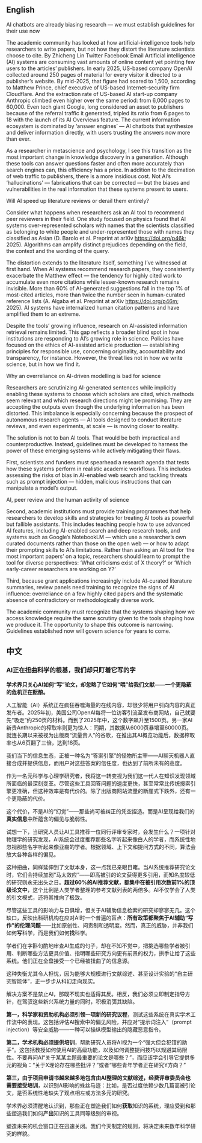 ## English

AI chatbots are already biasing research — we must establish guidelines for their use now

The academic community has looked at how artificial-intelligence tools help researchers to write papers, but not how they distort the literature scientists choose to cite.
By Zhicheng Lin
Twitter Facebook Email
Artificial intelligence (AI) systems are consuming vast amounts of online content yet pointing few users to the articles’ publishers. In early 2025, US-based company OpenAI collected around 250 pages of material for every visitor it directed to a publisher’s website. By mid-2025, that figure had soared to 1,500, according to Matthew Prince, chief executive of US-based Internet-security firm Cloudflare. And the extraction rate of US-based AI start-up company Anthropic climbed even higher over the same period: from 6,000 pages to 60,000. Even tech giant Google, long considered an asset to publishers because of the referral traffic it generated, tripled its ratio from 6 pages to 18 with the launch of its AI Overviews feature. The current information ecosystem is dominated by ‘answer engines’ — AI chatbots that synthesize and deliver information directly, with users trusting the answers now more than ever.

As a researcher in metascience and psychology, I see this transition as the most important change in knowledge discovery in a generation. Although these tools can answer questions faster and often more accurately than search engines can, this efficiency has a price. In addition to the decimation of web traffic to publishers, there is a more insidious cost. Not AI’s ‘hallucinations’ — fabrications that can be corrected — but the biases and vulnerabilities in the real information that these systems present to users.


Will AI speed up literature reviews or derail them entirely?

Consider what happens when researchers ask an AI tool to recommend peer reviewers in their field. One study focused on physics found that AI systems over-represented scholars with names that the scientists classified as belonging to white people and under-represented those with names they classified as Asian (D. Barolo et al. Preprint at arXiv https://doi.org/p46k; 2025). Algorithms can amplify distinct prejudices depending on the field, the context and the wording of the query.

The distortion extends to the literature itself, something I’ve witnessed at first hand. When AI systems recommend research papers, they consistently exacerbate the Matthew effect — the tendency for highly cited work to accumulate even more citations while lesser-known research remains invisible. More than 60% of AI-generated suggestions fall in the top 1% of most-cited articles, more than twice the number seen in human-curated reference lists (A. Algaba et al. Preprint at arXiv https://doi.org/p46m; 2025). AI systems have internalized human citation patterns and have amplified them to an extreme.

Despite the tools’ growing influence, research on AI-assisted information retrieval remains limited. This gap reflects a broader blind spot in how institutions are responding to AI’s growing role in science. Policies have focused on the ethics of AI-assisted article production — establishing principles for responsible use, concerning originality, accountability and transparency, for instance. However, the threat lies not in how we write science, but in how we find it.


Why an overreliance on AI-driven modelling is bad for science

Researchers are scrutinizing AI-generated sentences while implicitly enabling these systems to choose which scholars are cited, which methods seem relevant and which research directions might be promising. They are accepting the outputs even though the underlying information has been distorted. This imbalance is especially concerning because the prospect of autonomous research agents — AI tools designed to conduct literature reviews, and even experiments, at scale — is moving closer to reality.

The solution is not to ban AI tools. That would be both impractical and counterproductive. Instead, guidelines must be developed to harness the power of these emerging systems while actively mitigating their flaws.

First, scientists and funders must spearhead a research agenda that tests how these systems perform in realistic academic workflows. This includes assessing the risks of bias in AI-enabled web search and tackling threats such as prompt injection — hidden, malicious instructions that can manipulate a model’s output.


AI, peer review and the human activity of science

Second, academic institutions must provide training programmes that help researchers to develop skills and strategies for treating AI tools as powerful but fallible assistants. This includes teaching people how to use advanced AI features, including AI-enabled search and deep research tools, and systems such as Google’s NotebookLM — which use a researcher’s own curated documents rather than those on the open web — or how to adapt their prompting skills to AI’s limitations. Rather than asking an AI tool for ‘the most important papers’ on a topic, researchers should learn to prompt the tool for diverse perspectives: ‘What criticisms exist of X theory?’ or ‘Which early-career researchers are working on Y?’

Third, because grant applications increasingly include AI-curated literature summaries, review panels need training to recognize the signs of AI influence: overreliance on a few highly cited papers and the systematic absence of contradictory or methodologically diverse work.

The academic community must recognize that the systems shaping how we access knowledge require the same scrutiny given to the tools shaping how we produce it. The opportunity to shape this outcome is narrowing. Guidelines established now will govern science for years to come.

## 中文


### AI正在扭曲科学的根基，我们却只盯着它写的字

**学术界只关心AI如何“写”论文，却忽略了它如何“喂”给我们文献——一个更隐蔽的危机正在酝酿。**

人工智能（AI）系统正在疯狂吞噬海量的在线内容，却很少将用户引向内容的真正发布者。2025年初，美国公司OpenAI每将一位访客引流至发布商网站，自己就要先“吸走”约250页的材料。而到了2025年中，这个数字飙升至1500页。另一家AI新贵Anthropic的榨取率则更为惊人：同期，其数据从6000页暴增至60000页。就连长期以来被视为出版商“流量贵人”的谷歌，在推出其AI概览功能后，数据榨取率也从6页翻了三倍，达到18页。

我们当下的信息生态，正被一种名为“答案引擎”的怪物所主宰——AI聊天机器人直接合成并提供信息，而用户对这些答案的信任度，也达到了前所未有的高度。

作为一名元科学与心理学研究者，我将这一转变视为我们这一代人在知识发现领域所面临的最深刻变革。尽管这些工具回答问题的速度更快，甚至常常比传统搜索引擎更准确，但这种效率是有代价的。除了出版商网站流量的断崖式下跌外，还有一个更隐蔽的代价。

这个代价，不是AI的“幻觉”——那些尚可被纠正的凭空捏造。而是AI呈现给我们的**真实信息**中所蕴含的偏见与脆弱性。

试想一下，当研究人员让AI工具推荐一位同行评审专家时，会发生什么？一项针对物理学的研究发现，AI系统会过度推荐那些名字听起来像白人的学者，而系统性地忽视那些名字听起来像亚裔的学者。根据领域、上下文和提问方式的不同，算法会放大各种各样的偏见。

这种扭曲，同样延伸到了文献本身，这一点我已亲眼目睹。当AI系统推荐研究论文时，它们会持续加剧“马太效应”——即高被引的论文获得更多引用，而知名度较低的研究则永无出头之日。**超过60%的AI推荐文献，都集中在被引用次数前1%的顶级论文中**，这个比例是人类学者整理的参考文献列表的两倍多。AI不仅学会了人类的引文模式，还将其推向了极致。

尽管这些工具的影响力与日俱增，但关于AI辅助信息检索的研究却寥寥无几。这个缺口，反映出科研机构在应对AI时一个普遍的盲点：**所有政策都聚焦于AI辅助“写作”的伦理问题**——比如原创性、问责制和透明度。然而，真正的威胁，并非我们如何**写**科学，而是我们如何**找**科学。

学者们在字斟句酌地审查AI生成的句子，却在不知不觉中，把挑选哪些学者被引用、判断哪些方法更具价值、指明哪些研究方向更有前景的权力，拱手让给了这些系统。他们正在全盘接受一个已经被扭曲了的信息源。

这种失衡尤其令人担忧，因为能够大规模进行文献综述、甚至设计实验的“自主研究智能体”，正一步步从科幻走向现实。

解决方案不是禁止AI，那既不现实也适得其反。相反，我们必须立即制定指导方针，在驾驭这些新兴系统力量的同时，积极消弭其缺陷。

**第一，科学家和资助机构必须引领一项新的研究议程**，测试这些系统在真实学术工作流中的表现。这包括评估AI搜索中的偏见风险，并应对“提示词注入”（prompt injection）等安全威胁——一种可以操纵模型输出的隐藏恶意指令。

**第二，学术机构必须提供培训**，帮助研究人员将AI视为一个“强大但会犯错的助手”。这包括教授如何使用AI的高级功能，以及如何调整提问技巧以规避其局限性。不要再问AI“关于某某主题最重要的论文是哪些？”，而应该学会引导它提供多元的视角：“关于X理论存在哪些批评？”或者“哪些青年学者正在研究Y方向？”

**第三，由于项目申请书越来越多地包含由AI整理的文献综述，经费评审委员会也需要接受培训**，以识别AI影响的蛛丝马迹：比如，是否过度依赖少数几篇高被引论文，是否系统性地缺失了观点相左或方法多元的研究。

学术界必须清醒地认识到，那些正在塑造我们如何**获取**知识的系统，理应受到和那些塑造我们如何**产出**知识的工具同等级别的审视。

塑造未来的机会窗口正在迅速关闭。我们今天制定的规则，将决定未来数年科学研究的样貌。
